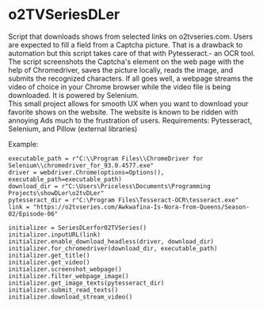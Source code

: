 # o2TVSeriesDLer
Script that downloads shows from selected links on o2tvseries.com. Users are expected to fill a field from a Captcha picture. That is a drawback to automation but this script takes care of that with Pytesseract.- an OCR tool. The script screenshots the Captcha's element on the web page with the help of Chromedriver, saves the picture locally, reads the image, and submits the recognized characters. If all goes well, a webpage streams the video of choice in your Chrome browser while the video file is being downloaded. It is powered by Selenium.  
This small project allows for smooth UX when you want to download your favorite shows on the website. The website is known to be ridden with annoying Ads much to the frustration of users. 
Requirements: Pytesseract, Selenium, and Pillow (external libraries)

Example:
```
executable_path = r"C:\\Program Files\\ChromeDriver for Selenium\\chromedriver_for_93.0.4577.exe"
driver = webdriver.Chrome(options=Options(), executable_path=executable_path)
download_dir = r"C:\Users\Priceless\Documents\Programming Projects\showDLer\o2tvDLer"
pytesseract_dir = r"C:\Program Files\Tesseract-OCR\tesseract.exe"
link = "https://o2tvseries.com/Awkwafina-Is-Nora-from-Queens/Season-02/Episode-06"

initializer = SeriesDLerfor02TVSeries()
initializer.inputURL(link)
initializer.enable_download_headless(driver, download_dir)
initializer.for_chromedriver(download_dir, executable_path)
initializer.get_title()
initializer.get_video()
initializer.screenshot_webpage()
initializer.filter_webpage_image()
initializer.get_image_texts(pytesseract_dir)
initializer.submit_read_texts()
initializer.download_stream_video()
```
